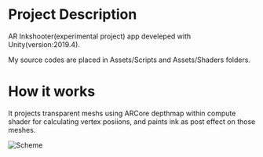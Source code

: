 # Project Description

AR Inkshooter(experimental project) app develeped with Unity(version:2019.4).

My source codes are placed in Assets/Scripts and Assets/Shaders folders.

# How it works

It projects transparent meshs using ARCore depthmap within compute shader for calculating vertex posiions, and paints ink as post effect on those meshes.

![Scheme](https://bitbucket.org/Shinya_Fukuoka/ambientsplut/raw/9f747614f0cfceef3d23ed83b1cee9f8fc996462/RepoAssets/Images/ambientsplat.png)
